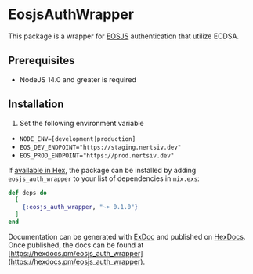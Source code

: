 # EosjsAuthWrapper

This package is a wrapper for [EOSJS](https://github.com/EOSIO/eosjs-ecc) authentication that utilize ECDSA.

## Prerequisites 
* NodeJS 14.0 and greater is required

## Installation
1. Set the following environment variable
  * `NODE_ENV=[development|production]`
  * `EOS_DEV_ENDPOINT="https://staging.nertsiv.dev"`
  * `EOS_PROD_ENDPOINT="https://prod.nertsiv.dev"`

If [available in Hex](https://hex.pm/docs/publish), the package can be installed
by adding `eosjs_auth_wrapper` to your list of dependencies in `mix.exs`:

```elixir
def deps do
  [
    {:eosjs_auth_wrapper, "~> 0.1.0"}
  ]
end
```

Documentation can be generated with [ExDoc](https://github.com/elixir-lang/ex_doc)
and published on [HexDocs](https://hexdocs.pm). Once published, the docs can
be found at [https://hexdocs.pm/eosjs_auth_wrapper](https://hexdocs.pm/eosjs_auth_wrapper).

